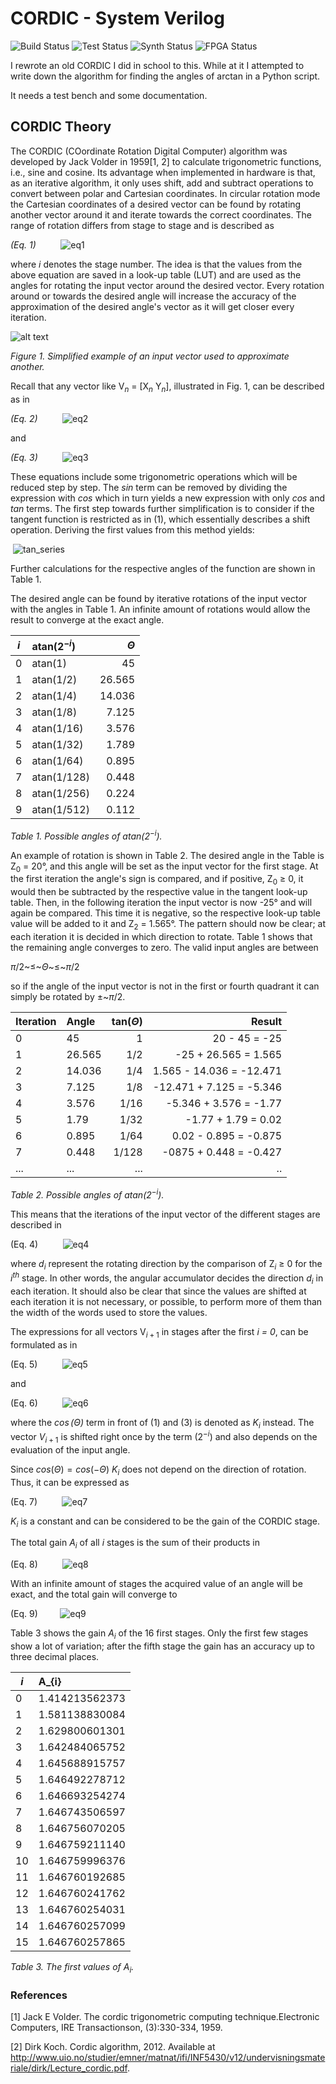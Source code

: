 # CORDIC - System Verilog

![Build Status](https://img.shields.io/badge/build-passes-lightgrey)
![Test  Status](https://img.shields.io/badge/test-N/A-lightgrey)
![Synth Status](https://img.shields.io/badge/synthesis-passes-lightgrey)
![FPGA  Status](https://img.shields.io/badge/fpga-passes-lightgrey)

I rewrote an old CORDIC I did in school to this. While at it I attempted to write down the algorithm for finding the angles of arctan in a Python script.

It needs a test bench and some documentation.

## CORDIC Theory

The CORDIC (COordinate Rotation Digital Computer) algorithm was developed by Jack Volder in 1959[1, 2] to calculate trigonometric functions, i.e., sine and cosine. Its advantage when implemented in hardware is that, as an iterative algorithm, it only uses shift, add and subtract operations to convert between polar and Cartesian coordinates. In circular rotation mode the Cartesian coordinates of a desired vector can be found by rotating another vector around it and iterate towards the correct coordinates. The range of rotation differs from stage to stage and is described as

*(Eq. 1)*          ![eq1](https://github.com/akerlund/rtl_common_design/blob/master/math/cordic/readme/equation_01.svg)

where *i* denotes the stage number. The idea is that the values from the above equation are saved in a look-up table (LUT) and are used as the angles for rotating the input vector around the desired vector. Every rotation around or towards the desired angle will increase the accuracy of the approximation of the desired angle's vector as it will get closer every iteration.

![alt text](https://github.com/akerlund/rtl_common_design/blob/master/math/cordic/readme/cordic-vectors.png)

*Figure 1. Simplified example of an input vector used to approximate another.*

Recall that any vector like V$_{n}$ = [X$_{n}$ Y$_{n}$], illustrated in Fig. 1, can be described as in


*(Eq. 2)*          ![eq2](https://github.com/akerlund/rtl_common_design/blob/master/math/cordic/readme/equation_02.svg)

and

*(Eq. 3)*          ![eq3](https://github.com/akerlund/rtl_common_design/blob/master/math/cordic/readme/equation_03.svg)

These equations include some trigonometric operations which will be reduced step by step. The *sin* term can be removed by dividing the expression with *cos* which in turn yields a new expression with only *cos* and *tan* terms. The first step towards further simplification is to consider if the tangent function is restricted as in (1), which essentially describes a shift operation. Deriving the first values from this method yields:

 ![tan_series](https://github.com/akerlund/rtl_common_design/blob/master/math/cordic/readme/tan_series.svg)

Further calculations for the respective angles of the function are shown in Table 1.

The desired angle can be found by iterative rotations of the input vector with the angles in Table 1. An infinite amount of rotations would allow the result to converge at the exact angle.

| *i* | atan(2$^{-i}$) | $\Theta$ |
| -   | :-             |       -: |
| 0   | atan(1)        | 45       |
| 1   | atan(1/2)      | 26.565   |
| 2   | atan(1/4)      | 14.036   |
| 3   | atan(1/8)      | 7.125    |
| 4   | atan(1/16)     | 3.576    |
| 5   | atan(1/32)     | 1.789    |
| 6   | atan(1/64)     | 0.895    |
| 7   | atan(1/128)    | 0.448    |
| 8   | atan(1/256)    | 0.224    |
| 9   | atan(1/512)    | 0.112    |

*Table 1. Possible angles of atan(2$^{-i}$).*

An example of rotation is shown in Table 2. The desired angle in the Table is Z$_{0}$ = 20°, and this angle will be set as the input vector for the first stage. At the first iteration the angle's sign is compared, and if positive, Z$_{0}$ $\geq$ 0, it would then be subtracted by the respective value in the tangent look-up table. Then, in the following iteration the input vector is now -25° and will again be compared. This time it is negative, so the respective look-up table value will be added to it and Z$_{2}$ = 1.565°. The pattern should now be clear; at each iteration it is decided in which direction to rotate. Table 1 shows that the remaining angle converges to zero. The valid input angles are between

$\pi$/2~$\leq$~$\Theta$~$\leq$~$\pi$/2

so if the angle of the input vector is not in the first or fourth quadrant it can simply be rotated by $±$~$\pi$/2.

Iteration | Angle  | tan($\Theta$) | Result                   |
| -       | :-     |       -:      |                       -: |
| 0       | 45     | 1             | 20 - 45 = -25            |
| 1       | 26.565 | 1/2           | -25 + 26.565 = 1.565     |
| 2       | 14.036 | 1/4           | 1.565 - 14.036 = -12.471 |
| 3       | 7.125  | 1/8           | -12.471 + 7.125 = -5.346 |
| 4       | 3.576  | 1/16          | -5.346 + 3.576 = -1.77   |
| 5       | 1.79   | 1/32          | -1.77 + 1.79 = 0.02      |
| 6       | 0.895  | 1/64          | 0.02 - 0.895 = -0.875    |
| 7       | 0.448  | 1/128         | -0875 + 0.448 = -0.427   |
| ...     | ...    | ...           | ..                       |
*Table 2. Possible angles of atan(2$^{-i}$).*

This means that the iterations of the input vector of the different stages are described in

(Eq. 4)          ![eq4](https://github.com/akerlund/rtl_common_design/blob/master/math/cordic/readme/equation_04.svg)

where $d_{i}$ represent the rotating direction by the comparison of Z$_{i}$ $\geq$ 0 for the $i^{th}$ stage. In other words, the angular accumulator decides the direction $d_{i}$ in each iteration. It should also be clear that since the values are shifted at each iteration it is not necessary, or possible, to perform more of them than the width of the words used to store the values.

The expressions for all vectors V$_{i+1}$ in stages after the first *i = 0*, can be formulated as in

(Eq. 5)          ![eq5](https://github.com/akerlund/rtl_common_design/blob/master/math/cordic/readme/equation_05.svg)

and

(Eq. 6)          ![eq6](https://github.com/akerlund/rtl_common_design/blob/master/math/cordic/readme/equation_06.svg)

where the *$\cos(\Theta)$* term in front of (1) and (3) is denoted as ${K_{i}}$ instead. The vector $V_{i+1}$ is shifted right once by the term ($2^{-i}$) and also depends on the evaluation of the input angle.

Since $cos(\Theta) = cos(-\Theta)$ *$K_{i}$* does not depend on the direction of rotation. Thus, it can be expressed as

(Eq. 7)          ![eq7](https://github.com/akerlund/rtl_common_design/blob/master/math/cordic/readme/equation_07.svg)

$K_{i}$ is a constant and can be considered to be the gain of the CORDIC stage.

The total gain $A_{i}$ of all *i* stages is the sum of their products in

(Eq. 8)          ![eq8](https://github.com/akerlund/rtl_common_design/blob/master/math/cordic/readme/equation_08.svg)


With an infinite amount of stages the acquired value of an angle will be exact, and the total gain will converge to

(Eq. 9)         ![eq9](https://github.com/akerlund/rtl_common_design/blob/master/math/cordic/readme/equation_09.svg)

Table 3 shows the gain $A_{i}$ of the 16 first stages. Only the first few stages show a lot of variation; after the fifth stage the gain has an accuracy up to three decimal places.

| *i* | A_{i}          |
| -   | :-             |
| 0   | 1.414213562373 |
| 1   | 1.581138830084 |
| 2   | 1.629800601301 |
| 3   | 1.642484065752 |
| 4   | 1.645688915757 |
| 5   | 1.646492278712 |
| 6   | 1.646693254274 |
| 7   | 1.646743506597 |
| 8   | 1.646756070205 |
| 9   | 1.646759211140 |
| 10  | 1.646759996376 |
| 11  | 1.646760192685 |
| 12  | 1.646760241762 |
| 13  | 1.646760254031 |
| 14  | 1.646760257099 |
| 15  | 1.646760257865 |

*Table 3. The first values of A$_{i}$.*




### References
[1] Jack E Volder. The cordic trigonometric computing technique.Electronic Computers, IRE Transactionson, (3):330-334, 1959.

[2] Dirk  Koch. Cordic algorithm, 2012. Available at http://www.uio.no/studier/emner/matnat/ifi/INF5430/v12/undervisningsmateriale/dirk/Lecture_cordic.pdf.
